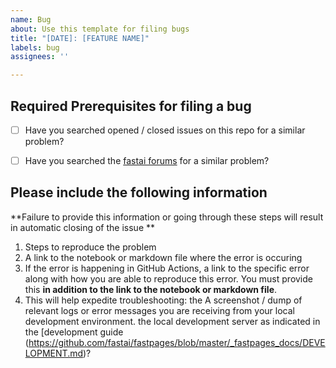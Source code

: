 ```yaml
---
name: Bug
about: Use this template for filing bugs
title: "[DATE]: [FEATURE NAME]"
labels: bug
assignees: ''

---
```


## Required Prerequisites for filing a bug

- [ ] Have you searched opened / closed issues on this repo for a similar problem?
- [ ] Have you searched the [fastai forums](https://forums.fast.ai/) for a similar problem?


## Please include the following information

**Failure to provide this information or going through these steps will result in automatic closing of the issue **

1. Steps to reproduce the problem
2. A link to the notebook or markdown file where the error is occuring
3. If the error is happening in GitHub Actions, a link to the specific error along with how you are able to reproduce this error.  You must provide this **in addition to the link to the notebook or markdown file**.
4. This will help expedite troubleshooting: the A screenshot / dump of relevant logs or error messages you are receiving from your local development environment. the local development server as indicated in the [development guide (https://github.com/fastai/fastpages/blob/master/_fastpages_docs/DEVELOPMENT.md)? 
